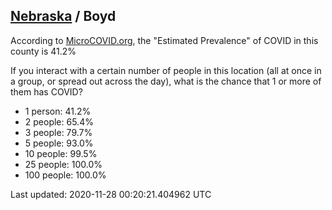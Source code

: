
## [Nebraska](/united-states/nebraska) / Boyd

According to [MicroCOVID.org](http://microcovid.org),
the "Estimated Prevalence" of COVID in this county is 41.2%

If you interact with a certain number of people in this location
(all at once in a group, or spread out across the day), what is the chance that
1 or more of them has COVID?

- 1 person: 41.2%
- 2 people: 65.4%
- 3 people: 79.7%
- 5 people: 93.0%
- 10 people: 99.5%
- 25 people: 100.0%
- 100 people: 100.0%

Last updated: 2020-11-28 00:20:21.404962 UTC
